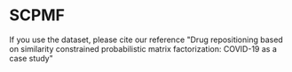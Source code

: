 # SCPMF
If you use the dataset, please cite our reference "Drug repositioning based on similarity constrained probabilistic matrix factorization: COVID-19 as a case study"

